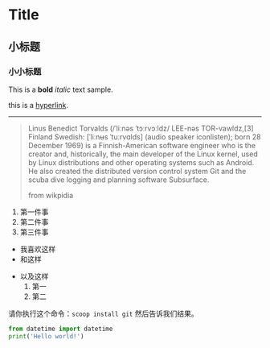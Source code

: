 # Title
## 小标题
### 小小标题
This is a **bold** *italic* text sample.

this is a [hyperlink](https://github.com/).

---


> Linus Benedict Torvalds (/ˈliːnəs ˈtɔːrvɔːldz/ LEE-nəs TOR-vawldz,[3] Finland Swedish: [ˈliːnʉs ˈtuːrvɑlds] (audio speaker iconlisten); born 28 December 1969) is a Finnish-American software engineer who is the creator and, historically, the main developer of the Linux kernel, used by Linux distributions and other operating systems such as Android. He also created the distributed version control system Git and the scuba dive logging and planning software Subsurface.
>
>from wikpidia

1. 第一件事
2. 第二件事
3. 第三件事

* 我喜欢这样
* 和这样
- 以及这样
    1. 第一
    2. 第二

请你执行这个命令：`scoop install git` 然后告诉我们结果。

```python
from datetime import datetime
print('Hello world!')
```